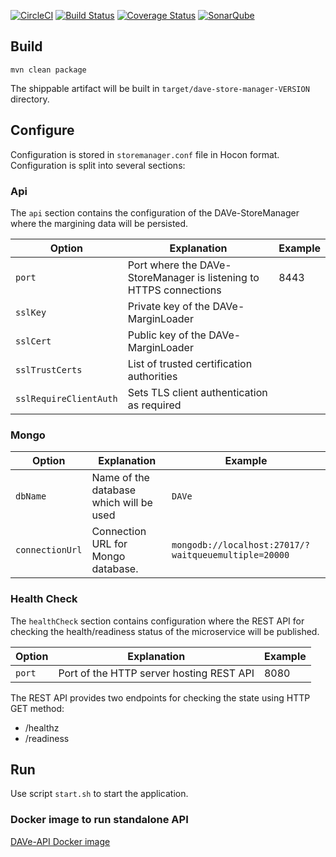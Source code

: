 [![CircleCI](https://circleci.com/gh/Deutsche-Boerse-Risk/DAVe-StoreManager.svg?style=svg)](https://circleci.com/gh/Deutsche-Boerse-Risk/DAVe-StoreManager)
[![Build Status](https://travis-ci.org/Deutsche-Boerse-Risk/DAVe-StoreManager.svg?branch=master)](https://travis-ci.org/Deutsche-Boerse-Risk/DAVe-StoreManager)
[![Coverage Status](https://coveralls.io/repos/github/Deutsche-Boerse-Risk/DAVe-StoreManager/badge.svg?branch=master)](https://coveralls.io/github/Deutsche-Boerse-Risk/DAVe-StoreManager?branch=master)
[![SonarQube](https://sonarqube.com/api/badges/gate?key=com.deutscheboerse.risk:dave-store-manager)](https://sonarqube.com/dashboard/index/com.deutscheboerse.risk:dave-store-manager)

## Build

```
mvn clean package
```

The shippable artifact will be built in `target/dave-store-manager-VERSION` directory.

## Configure

Configuration is stored in `storemanager.conf` file in Hocon format. Configuration is split into several sections:

### Api

The `api` section contains the configuration of the DAVe-StoreManager where the margining data will be persisted.


| Option | Explanation | Example |
|--------|-------------|---------|
| `port` | Port where the DAVe-StoreManager is listening to HTTPS connections | 8443 |
| `sslKey` | Private key of the DAVe-MarginLoader | |
| `sslCert` | Public key of the DAVe-MarginLoader | |
| `sslTrustCerts` | List of trusted certification authorities | |
| `sslRequireClientAuth` | Sets TLS client authentication as required | |

### Mongo

| Option | Explanation | Example |
|--------|-------------|---------|
| `dbName` | Name of the database which will be used | `DAVe` |
| `connectionUrl` | Connection URL for Mongo database. | `mongodb://localhost:27017/?waitqueuemultiple=20000` |

### Health Check

The `healthCheck` section contains configuration where the REST API for checking the health/readiness status of the
microservice will be published.

| Option | Explanation | Example |
|--------|-------------|---------|
| `port` | Port of the HTTP server hosting REST API | 8080 |

The REST API provides two endpoints for checking the state using HTTP GET method:
- /healthz
- /readiness

## Run

Use script `start.sh` to start the application.

### Docker image to run standalone API
[DAVe-API Docker image](docker)


